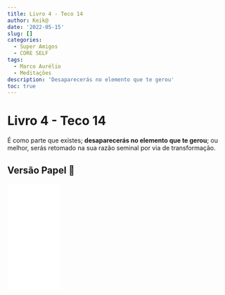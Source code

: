 ```yaml
---
title: Livro 4 - Teco 14
author: Keik@
date: '2022-05-15'
slug: []
categories:
  - Super Amigos
  - CORE SELF
tags:
  - Marco Aurélio
  - Meditações
description: 'Desaparecerás no elemento que te gerou'
toc: true
---
```


# Livro 4 - Teco 14

É como parte que existes; **desaparecerás no elemento que te gerou**; ou melhor, serás retomado na sua razão seminal por via de transformação.

## Versão Papel :book:
<iframe style="width:120px;height:240px;" marginwidth="0" marginheight="0" scrolling="no" frameborder="0" src="//ws-na.amazon-adsystem.com/widgets/q?ServiceVersion=20070822&OneJS=1&Operation=GetAdHtml&MarketPlace=BR&source=ss&ref=as_ss_li_til&ad_type=product_link&tracking_id=mundodekeika-20&language=pt_BR&marketplace=amazon&region=BR&placement=B092FVY4BB&asins=B092FVY4BB&linkId=37c5ec14221f61f811029aa88b520891&show_border=true&link_opens_in_new_window=true"></iframe>